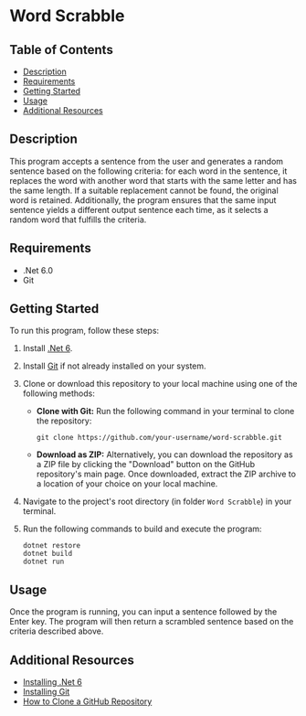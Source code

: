 # Word Scrabble

## Table of Contents 
  - [Description](#description)
  - [Requirements](#requirements)
  - [Getting Started](#getting-started)
  - [Usage](#usage)
  - [Additional Resources](#additional-resources)

## Description
This program accepts a sentence from the user and generates a random sentence based on the following criteria: for each word in the sentence, it replaces the word with another word that starts with the same letter and has the same length. If a suitable replacement cannot be found, the original word is retained. Additionally, the program ensures that the same input sentence yields a different output sentence each time, as it selects a random word that fulfills the criteria.

## Requirements
- .Net 6.0
- Git

## Getting Started
To run this program, follow these steps:

1. Install [.Net 6](https://dotnet.microsoft.com/en-us/download/dotnet/6.0).

2. Install [Git](https://git-scm.com/downloads) if not already installed on your system.

3. Clone or download this repository to your local machine using one of the following methods:

   - **Clone with Git:** Run the following command in your terminal to clone the repository:
     ```
     git clone https://github.com/your-username/word-scrabble.git
     ```

   - **Download as ZIP:** Alternatively, you can download the repository as a ZIP file by clicking the "Download" button on the GitHub repository's main page. Once downloaded, extract the ZIP archive to a location of your choice on your local machine.

4. Navigate to the project's root directory (in folder `Word Scrabble`) in your terminal.

5. Run the following commands to build and execute the program:
   ```
   dotnet restore
   dotnet build
   dotnet run
   ```

## Usage
Once the program is running, you can input a sentence followed by the Enter key. The program will then return a scrambled sentence based on the criteria described above.

## Additional Resources
- [Installing .Net 6](https://dotnet.microsoft.com/en-us/download/dotnet/6.0)
- [Installing Git](https://git-scm.com/downloads)
- [How to Clone a GitHub Repository](https://docs.github.com/en/repositories/creating-and-managing-repositories/cloning-a-repository)

